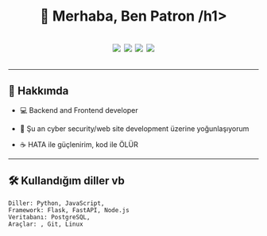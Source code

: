 <h1 align="center">👋 Merhaba, Ben Patron /h1>

<p align="center">
  <img src="https://img.shields.io/badge/Code-Python-blue?style=for-the-badge&logo=python" />
  <img src="https://img.shields.io/badge/Code-JavaScript-yellow?style=for-the-badge&logo=javascript" />
  <img src="https://img.shields.io/badge/Tools-Docker-blue?style=for-the-badge&logo=docker" />
  <img src="https://img.shields.io/badge/Cloud-AWS-orange?style=for-the-badge&logo=amazonaws" />
</p>

---

## 🚀 Hakkımda
- 💻 Backend and Frontend developer

- 🎯 Şu an cyber security/web site development üzerine yoğunlaşıyorum  
- ☕ HATA ile güçlenirim, kod ile ÖLÜR 

---

## 🛠️ Kullandığım diller vb
```
Diller: Python, JavaScript,  
Framework: Flask, FastAPI, Node.js  
Veritabanı: PostgreSQL, 
Araçlar: , Git, Linux
